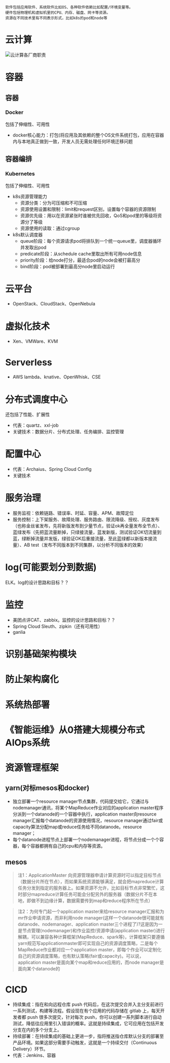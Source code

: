 ```
软件包括应用软件、系统软件比如OS、各种软件依赖比如配置/环境变量等。
硬件包括物理机和虚拟机里的CPU、内存、磁盘、网卡等资源。
资源在不同技术里有不同表示形式，比如k8s的pod和node等
```

# 云计算
![云计算各厂商职责](https://github.com/star2478/server-tech-tree/blob/master/img/cloud-duty.png)

# 容器
## 容器
### Docker
包括了伸缩性、可用性
* docker核心能力：打包(将应用及其依赖的整个OS文件系统打包，应用在容器内与本地真正做到一致，开发人员无需处理任何环境迁移问题

## 容器编排
### Kubernetes
包括了伸缩性、可用性
* k8s资源管理能力
  * 资源分类：分为可压缩和不可压缩
  * 资源使用设置和限制：limit和request区别，设置每个容器的资源限制
  * 资源优先级：用以在资源紧张时谁被优先回收，QoS和pod里的等级将资源分了等级
  * 资源使用的读取：通过cgroup
* k8s默认调度器
  * queue阶段：每个资源请求pod将排队到一个统一queue里，调度器循环并发取出pod
  * predicate阶段：从schedule cache里取出所有可用node信息
  * priority阶段：给node打分，最适合pod的node会被打最高分
  * bind阶段：pod被部署到最高分node里启动运行

# 云平台
* OpenStack、CloudStack、OpenNebula

# 虚拟化技术
* Xen、VMWare、KVM

# Serverless
* AWS lambda、knative、OpenWhisk、CSE

# 分布式调度中心
还包括了性能、扩展性
* 代表：quartz、xxl-job
* 关键技术：数据分片、分布式处理、任务编排、监控管理

# 配置中心
* 代表：Archaius、Spring Cloud Config
* 关键技术

# 服务治理
  * 服务监视：依赖链路、错误率、时延、容量、APM、故障定位
  * 服务控制：上下架服务、故障处理、服务路由、限流降级、授权、灰度发布（也称金丝雀发布，先将新版发布到少量节点，验证ok再全量发布全节点）、蓝绿发布（先把蓝流量断掉，只绿接流量，蓝发新版，测试验证OK切流量到蓝，绿断掉流量并发版，绿验证OK后重接流量，至此蓝绿都以新版本接流量）、AB test（发布不同版本到不同集群，以分析不同版本的效果）

# log(可能要划分到数据)
ELK。log的设计思路和目标？？

# 监控
* 美团点评CAT、zabbix。监控的设计思路和目标？？
* Spring Cloud Sleuth、zipkin（还有可用性）
* ganlia 

# 识别基础架构模块
# 防止架构腐化
# 系统热部署
# 《智能运维》从0搭建大规模分布式AIOps系统

# 资源管理框架
## yarn(对标mesos和docker)
* 独立部署一个resource manager节点集群，代码提交给它，它通过与nodemanager通讯，将某个MapReduce作业对应的application master程序分派到一个datanode的一个容器中执行，application master向resource manager汇报每个datanode的资源使用情况，resource manager通过fair或capacity算法分配map或reduce任务给不同datanode。resource manager；
* 每个datanode进程节点上部署一个nodemanager进程，将节点分成一个个容器，每个容器都拥有自己的cpu和内存等资源。
## mesos

> 注1：ApplicationMaster 向资源管理器申请计算资源时可以指定目标节点（数据分片所在节点），而如果系统资源能够满足，就会把mapreduce计算任务分发到指定的服务器上。如果资源不允许，比如目标节点非常繁忙，这时部分mapreduce计算任务可能会分配另外的服务器（数据分片不在本地，即做不到边缘计算，数据需要传到map和reduce程序所在节点）

> 注2：为何专门起一个application master来给resource manager汇报和为mr作业申请资源，而非利用node manager(这样一个datanode很可能就有datanode、nodemanager、application master三个进程了)?这是因为一是节点管理(nodemanager)和作业监控/资源申请(application master)进行解耦，可以兼容各种计算框架(MapReduce、spark等)，计算框架只要遵循yarn规范写applicationmaster即可实现自己的资源调度策略，二是每个MapReduce作业都对应一个application master，即每个作业可以定制化自己的资源调度策略，也有默认策略(fair或capacity)。可以说，application master是面向某个map和reduce应用的，而node manager是面向某个datanode的

# CICD
* 持续集成：指在和向远程仓库 push 代码后，在这次提交合并入主分支前进行一系列测试，构建等流程。假设现在有个应用的代码存储在 gitlab 上，每天开发者都 push 很多次提交，针对每次 push，你可以创建一系列脚本进行自动测试，降低往应用里引入错误的概率。这就是持续集成，它可应用在包括开发分支在内的多个分支上。
* 持续部署：在持续集成的基础上更进一步，指将推送指仓库默认分支的部署至产品环境。如果这部分需要手动触发，这就是一个持续交付（Continuous Delivery）环节。
* 代表：Jenkins、容器

